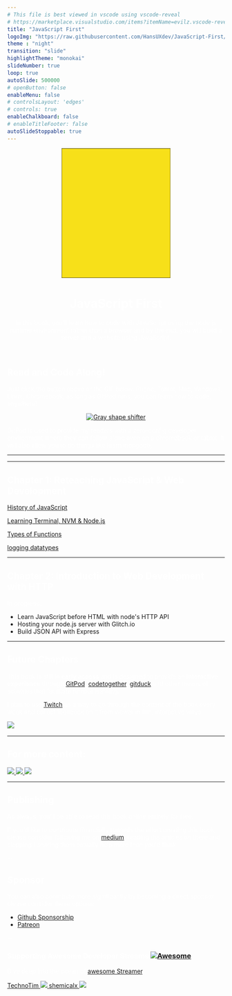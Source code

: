 ```yaml
---
# This file is best viewed in vscode using vscode-reveal
# https://marketplace.visualstudio.com/items?itemName=evilz.vscode-reveal
title: "JavaScript First"
logoImg: "https://raw.githubusercontent.com/HansUXdev/JavaScript-First/2acf5840c15af96602aceb66303ea69c5b75e344/logo.svg"
theme : "night"
transition: "slide"
highlightTheme: "monokai"
slideNumber: true
loop: true
autoSlide: 500000 
# openButton: false
enableMenu: false
# controlsLayout: 'edges'
# controls: true
enableChalkboard: false
# enableTitleFooter: false
autoSlideStoppable: true
---
```


<style>
.line.focus{background:none;font-size: xx-large;color: #5cc4ea;}
.reveal ul{ margin:0 !important;}
.line.focus{background:none;font-size: xx-large;color: #5cc4ea;}

.flex-slide{display:flex}
.column {display: flex;
  flex-direction: column;
  flex-basis: 100%;
  flex: 4;
}

.double-column {
  display: flex;
  flex-direction: column;
  flex-basis: 100%;
  flex: 1;
}
.present {}
.flex-slide p.fragment{ font-size: 0.6em; }

h1, h2, h3, h4, h5, h6, p {color:white;}
</style>

<p align="center">
   <a href="https://github.com/users/HansUXdev/sponsorship">
      <img src="./logo.svg" style="max-width:50%;" height="300px" alt="JavaScript Logo"/>
   </a>
</p>
<h1 align="center"> JavaScript First</h1>
<p align="center">In this book, you'll learn how to code with JavaScript using the node.js runtime environment rather than a browser and by the end, you will build a server and a website using JavaScript.
</p>

--

## Read and Code Along!

Just click the button above or the GIF below. Phone, Tablet, Mac, Windows, Linux, Chromebook, as long as GitPod runs, you can learn how to code, anywhere!

<p align="center">  
   <a href="https://gitpod.io/#https://github.com/HansUXdev/JavaScript-First"><img src="http://gitpod.io/button/open-in-gitpod.svg" alt="Gray shape shifter" height="50px"/></a>  
</p>

GitPod is used to provide my readers with a zero-config developer environment where they can follow along even on a chromebook or tablet. It will also allow you to do things like learn mongodb, 

---


---

## Chapter 1: Reteaching JavaScript & Web Development

  [History of JavaScript](https://medium.com/javascript-in-plain-english/a-brief-history-of-javascript-9289a4d344d2?source=friends_link&sk=e99b98fd76bf99dcc6fd1a85e60b4721)

  [Learning Terminal, NVM & Node.js](https://medium.com/javascript-in-plain-english/what-do-you-really-know-about-variables-data-types-and-immutability-in-javascript-1730835a9e87?source=friends_link&sk=f71e5c38da34456f55ed813b23d4ed78)
  
  [Types of Functions]() 

  [logging datatypes](01-Reteaching-JavaScript/05-logging-datatype/export/index.html) 


---

##  Chapter 2: Introduction to Web Development with HTTP
  In progress...

  - Learn JavaScript before HTML with node's HTTP API
  - Hosting your node.js server with Glitch.io
  - Build JSON API with Express
  


---



## Future Chapters

This book is still in **early access** and is designed to provide an **interactive experiance** through [GitPod](http://gitpod.io/), [codetogether](https://www.codetogether.com/), [gitduck](https://gitduck.com/) and other means of activities that facilitate remote learning. 

I plan to use [Twitch](https://www.twitch.tv/hansoncoding/about) as a way to go through the content of the book every week and collect feedback on it from viewer in fun, interactive ways. 

<a href="https://www.twitch.tv/hansoncoding" class="Twitch">
   <img src="https://img.shields.io/twitch/status/hansoncoding?style=for-the-badge" />
</a>

---

## For more content:




<a href="https://medium.com/@hansOnConsult" class="MEDIUM">
   <img src="https://img.shields.io/badge/medium-%2312100E.svg?&style=for-the-badge&logo=medium&logoColor=white" />
</a>
<a href="https://dev.to/hansuxdev" class="DEV TO">
   <img src="https://img.shields.io/badge/DEV.TO-%230A0A0A.svg?&style=for-the-badge&logo=dev-dot-to&logoColor=white" />
</a>
<a href="https://www.youtube.com/channel/UCCGfELkPCJg1XHxQfFFz7pw/about" class="YOUTUBE">
   <img src="https://img.shields.io/badge/youtube-%23FF0000.svg?&style=for-the-badge&logo=youtube&logoColor=white" />
</a>



---

## Publishing

As always, you'll be able to read this book online entirely for free.

<!-- This edition of the books is being self-published through [GetiPub](https://geti.pub) publishing. The published books will be made available for sale through normal book retail sources. -->

If you'd like to contribute financially towards the effort creating this book, please consider following me on [medium](https://medium.com/@HansOnConsult), reading the articles on there and clapping / sharing them actually help more than you'd think.




--

## Sponsor

You can also contribute more significantly by becoming a direct sponsor please consider these options:

* [Github Sponsorship](https://github.com/users/HansUXdev/sponsorship)
* [Patreon](https://www.patreon.com/hansOnDevelopment)

--

### Supporting Awesome Developer Streams [![Awesome](https://cdn.rawgit.com/sindresorhus/awesome/d7305f38d29fed78fa85652e3a63e154dd8e8829/media/badge.svg)](https://github.com/sindresorhus/awesome)
Dive deep into the ocean of [awesome Streamer](https://github.com/andyli/awesome-developer-streams/tree/shields.io#developers-that-stream).

<a href="https://www.twitch.tv/TechnoTim" class="Twitch"> 
  TechnoTim
   <img src="https://img.shields.io/twitch/status/TechnoTim?style=for-the-badge" />
</a>

<a href="https://www.twitch.tv/shemicalx" class="Twitch"> 
  shemicalx
   <img src="https://img.shields.io/twitch/status/shemicalx?style=for-the-badge" />
</a>